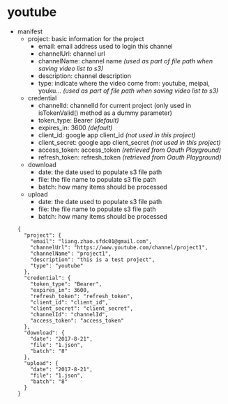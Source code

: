 # youtube

* manifest
  * project: basic information for the project
    * email: email address used to login this channel
    * channelUrl: channel url
    * channelName: channel name *(used as part of file path when saving video list to s3)*
    * description: channel description
    * type: indicate where the video come from: youtube, meipai, youku... *(used as part of file path when saving video list to s3)*
  * credential
    * channelId: channelId for current project (only used in isTokenValid() method as a dummy parameter)
    * token_type: Bearer *(default)*  
    * expires_in: 3600 *(default)*
    * client_id: google app client_id *(not used in this project)*
    * client_secret: google app client_secret *(not used in this project)*
    * access_token: access_token *(retrieved from Oauth Playground)*
    * refresh_token:  refresh_token *(retrieved from Oauth Playground)*
  * download
    * date: the date used to populate s3 file path
    * file: the file name to populate s3 file path
    * batch: how many items should be processed
  * upload
    * date: the date used to populate s3 file path
    * file: the file name to populate s3 file path
    * batch: how many items should be processed
  ```
  {
    "project": {
      "email": "liang.zhao.sfdc01@gmail.com",
      "channelUrl": "https://www.youtube.com/channel/project1",
      "channelName": "project1",
      "description": "this is a test project",
      "type": "youtube"
    },
    "credential": {
      "token_type": "Bearer",
      "expires_in": 3600,
      "refresh_token": "refresh_token",
      "client_id": "client_id",
      "client_secret": "client_secret",
      "channelId": "channelId",
      "access_token": "access_token"
    },
    "download": {
      "date": "2017-8-21",
      "file": "1.json",
      "batch": "8"
    },
    "upload": {
      "date": "2017-8-21",
      "file": "1.json",
      "batch": "8"
    }
  }
  ```

